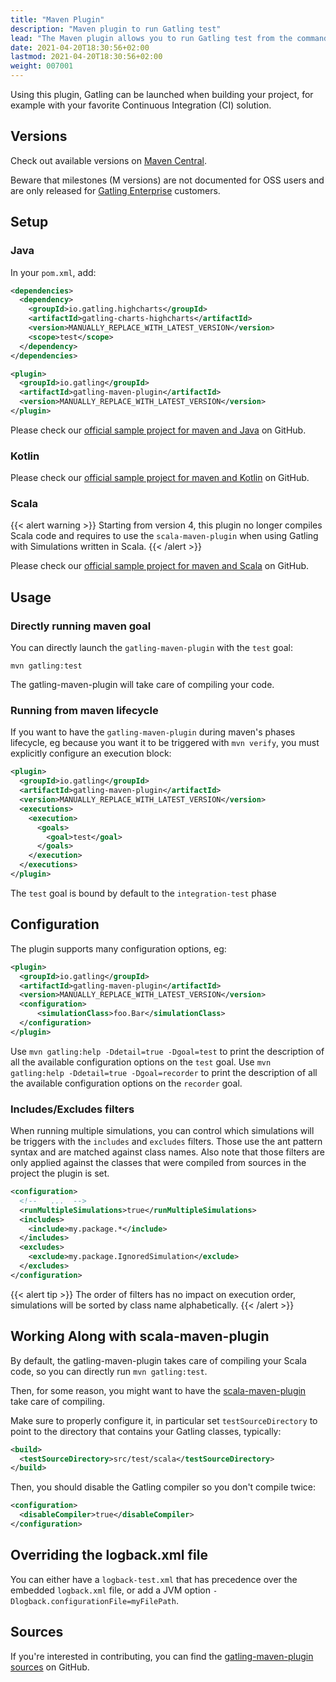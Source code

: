 ```yaml
---
title: "Maven Plugin"
description: "Maven plugin to run Gatling test"
lead: "The Maven plugin allows you to run Gatling test from the command line, without the bundle"
date: 2021-04-20T18:30:56+02:00
lastmod: 2021-04-20T18:30:56+02:00
weight: 007001
---
```


Using this plugin, Gatling can be launched when building your project, for example with your favorite Continuous Integration (CI) solution.

## Versions

Check out available versions on [Maven Central](https://search.maven.org/search?q=g:io.gatling%20AND%20a:gatling-maven-plugin&core=gav).

Beware that milestones (M versions) are not documented for OSS users and are only released for [Gatling Enterprise](https://gatling.io/enterprise/) customers.

## Setup

### Java

In your `pom.xml`, add:

```xml
<dependencies>
  <dependency>
    <groupId>io.gatling.highcharts</groupId>
    <artifactId>gatling-charts-highcharts</artifactId>
    <version>MANUALLY_REPLACE_WITH_LATEST_VERSION</version>
    <scope>test</scope>
  </dependency>
</dependencies>

<plugin>
  <groupId>io.gatling</groupId>
  <artifactId>gatling-maven-plugin</artifactId>
  <version>MANUALLY_REPLACE_WITH_LATEST_VERSION</version>
</plugin>
```

Please check our [official sample project for maven and Java](https://github.com/gatling/gatling-maven-plugin-demo-java) on GitHub.

### Kotlin

Please check our [official sample project for maven and Kotlin](https://github.com/gatling/gatling-maven-plugin-demo-kotlin) on GitHub.

### Scala

{{< alert warning >}}
Starting from version 4, this plugin no longer compiles Scala code and requires to use the `scala-maven-plugin` when using Gatling with Simulations written in Scala.
{{< /alert >}}

Please check our [official sample project for maven and Scala](https://github.com/gatling/gatling-maven-plugin-demo-scala) on GitHub.

## Usage

### Directly running maven goal

You can directly launch the `gatling-maven-plugin` with the `test` goal:

```
mvn gatling:test
```

The gatling-maven-plugin will take care of compiling your code.

### Running from maven lifecycle

If you want to have the `gatling-maven-plugin` during maven's phases lifecycle, eg because you want it to be triggered with `mvn verify`,
you must explicitly configure an execution block:

```xml
<plugin>
  <groupId>io.gatling</groupId>
  <artifactId>gatling-maven-plugin</artifactId>
  <version>MANUALLY_REPLACE_WITH_LATEST_VERSION</version>
  <executions>
    <execution>
      <goals>
        <goal>test</goal>
      </goals>
    </execution>
  </executions>
</plugin>
```

The `test` goal is bound by default to the `integration-test` phase

## Configuration

The plugin supports many configuration options, eg:

```xml  
<plugin>
  <groupId>io.gatling</groupId>
  <artifactId>gatling-maven-plugin</artifactId>
  <version>MANUALLY_REPLACE_WITH_LATEST_VERSION</version>
  <configuration>
      <simulationClass>foo.Bar</simulationClass>
  </configuration>
</plugin>
```

Use `mvn gatling:help -Ddetail=true -Dgoal=test` to print the description of all the available configuration options on the `test` goal.
Use `mvn gatling:help -Ddetail=true -Dgoal=recorder` to print the description of all the available configuration options on the `recorder` goal.

### Includes/Excludes filters

When running multiple simulations, you can control which simulations will be triggers with the `includes` and `excludes` filters.
Those use the ant pattern syntax and are matched against class names.
Also note that those filters are only applied against the classes that were compiled from sources in the project the plugin is set.

```xml  
<configuration>
  <!--   ...  -->
  <runMultipleSimulations>true</runMultipleSimulations>
  <includes>
    <include>my.package.*</include>
  </includes>
  <excludes>
    <exclude>my.package.IgnoredSimulation</exclude>
  </excludes>
</configuration>
```

{{< alert tip >}}
The order of filters has no impact on execution order, simulations will be sorted by class name alphabetically.
{{< /alert >}}

## Working Along with scala-maven-plugin

By default, the gatling-maven-plugin takes care of compiling your Scala code, so you can directly run `mvn gatling:test`.

Then, for some reason, you might want to have the [scala-maven-plugin](https://github.com/davidB/scala-maven-plugin) take care of compiling.

Make sure to properly configure it, in particular set `testSourceDirectory` to point to the directory that contains your Gatling classes, typically:

```xml  
<build>
  <testSourceDirectory>src/test/scala</testSourceDirectory>
</build>
```

Then, you should disable the Gatling compiler so you don't compile twice:

```xml  
<configuration>
  <disableCompiler>true</disableCompiler>
</configuration>
```

## Overriding the logback.xml file

You can either have a `logback-test.xml` that has precedence over the embedded `logback.xml` file, or add a JVM option `-Dlogback.configurationFile=myFilePath`.

## Sources

If you're interested in contributing, you can find the [gatling-maven-plugin sources](https://github.com/gatling/gatling-maven-plugin) on GitHub.
